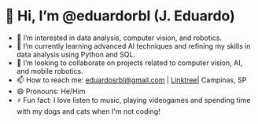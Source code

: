 # 👋 Hi, I’m @eduardorbl (J. Eduardo)

- 👀 I’m interested in data analysis, computer vision, and robotics.
- 🌱 I’m currently learning advanced AI techniques and refining my skills in data analysis using Python and SQL.
- 💞️ I’m looking to collaborate on projects related to computer vision, AI, and mobile robotics.
- 📫 How to reach me: eduardosrbl@gmail.com | [Linktree](https://linktr.ee/eduardorbl)| Campinas, SP
- 😄 Pronouns: He/Him
- ⚡ Fun fact: I love listen to music, playing videogames and spending time with my dogs and cats when I'm not coding!

<!---
eduardorbl/eduardorbl is a ✨ special ✨ repository because its `README.md` (this file) appears on your GitHub profile.
You can click the Preview link to take a look at your changes.
--->
